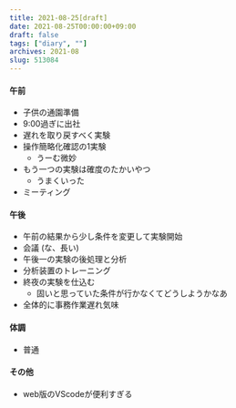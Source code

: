 ```yaml
---
title: 2021-08-25[draft]
date: 2021-08-25T00:00:00+09:00
draft: false
tags: ["diary", ""]
archives: 2021-08
slug: 513084
---
```

#### 午前
- 子供の通園準備
- 9:00過ぎに出社
- 遅れを取り戻すべく実験
- 操作簡略化確認の1実験
  - うーむ微妙
- もう一つの実験は確度のたかいやつ
  - うまくいった
- ミーティング
#### 午後
- 午前の結果から少し条件を変更して実験開始
- 会議 (な、長い)
- 午後一の実験の後処理と分析
- 分析装置のトレーニング
- 終夜の実験を仕込む
  - 固いと思っていた条件が行かなくてどうしようかなあ
- 全体的に事務作業遅れ気味
#### 体調
- 普通
#### その他
- web版のVScodeが便利すぎる